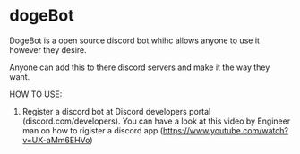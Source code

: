 # dogeBot
DogeBot is a open source discord bot whihc allows anyone to use it however they desire.

Anyone can add this to there discord servers and make it the way they want.

HOW TO USE:

 1) Register a discord bot at Discord developers portal (discord.com/developers). You can have a look at this video by Engineer man on how to rigister a discord app (https://www.youtube.com/watch?v=UX-aMm6EHVo)

